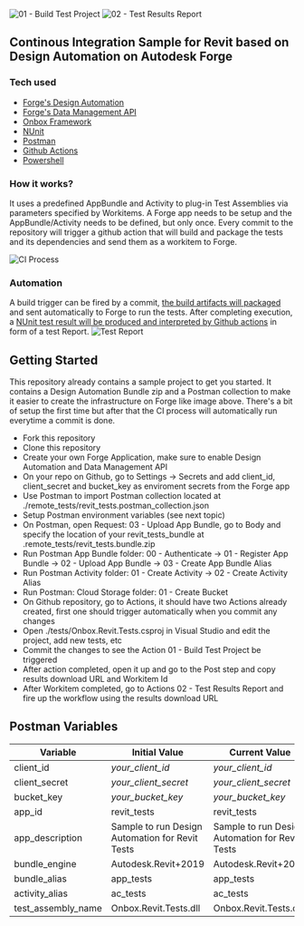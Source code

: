![01 - Build Test Project](https://github.com/engthiago/Onbox.Revit.Tests.Sample/workflows/01%20-%20Build%20Test%20Project/badge.svg)
![02 - Test Results Report](https://github.com/engthiago/Onbox.Revit.Tests.Sample/workflows/02%20-%20Test%20Results%20Report/badge.svg)
## Continous Integration Sample for Revit based on Design Automation on Autodesk Forge

### Tech used
- [Forge's Design Automation](https://forge.autodesk.com/en/docs/design-automation/v3/developers_guide/overview/)
- [Forge's Data Management API](https://forge.autodesk.com/en/docs/data/v2/overview/)
- [Onbox Framework](https://github.com/engthiago/Onboxframework)
- [NUnit](https://nunit.org/)
- [Postman](https://www.postman.com/)
- [Github Actions](https://github.com/features/actions)
- [Powershell](https://docs.microsoft.com/en-us/powershell)

### How it works?
It uses a predefined AppBundle and Activity to plug-in Test Assemblies via parameters specified by Workitems. A Forge app needs to be setup and the AppBundle/Activity needs to be defined, but only once. Every commit to the repository will trigger a github action that will build and package the tests and its dependencies and send them as a workitem to Forge.

![CI Process](https://raw.githubusercontent.com/engthiago/Onbox.Revit.Tests.Sample/master/CI_process.png)


### Automation
A build trigger can be fired by a commit, [the build artifacts will packaged](https://github.com/engthiago/Onbox.Revit.Tests.Sample/runs/1908490497?check_suite_focus=true) and sent automatically to Forge to run the tests. After completing execution, a [NUnit test result will be produced and interpreted by Github actions](https://github.com/engthiago/Onbox.Revit.Tests.Sample/runs/1908534974?check_suite_focus=true) in form of a test Report. 
![Test Report](https://raw.githubusercontent.com/engthiago/Onbox.Revit.Tests.Sample/master/test-report.png)

## Getting Started
This repository already contains a sample project to get you started. It contains a Design Automation Bundle zip and a Postman collection to make it easier to create the infrastructure on Forge like image above. There's a bit of setup the first time but after that the CI process will automatically run everytime a commit is done.
  - Fork this repository
  - Clone this repository
  - Create your own Forge Application, make sure to enable Design Automation and Data Management API
  - On your repo on Github, go to Settings -> Secrets and add client_id, client_secret and bucket_key as enviroment secrets from the Forge app 
  - Use Postman to import Postman collection located at ./remote_tests/revit_tests.postman_collection.json
  - Setup Postman environment variables (see next topic)
  - On Postman, open Request: 03 - Upload App Bundle, go to Body and specify the location of your revit_tests_bundle at .remote_tests/revit_tests.bundle.zip
  - Run Postman App Bundle folder: 00 - Authenticate -> 01 - Register App Bundle -> 02 - Upload App Bundle -> 03 - Create App Bundle Alias
  - Run Postman Activity folder: 01 - Create Activity -> 02 - Create Activity Alias
  - Run Postman: Cloud Storage folder: 01 - Create Bucket
  - On Github repository, go to Actions, it should have two Actions already created, first one should trigger automatically when you commit any changes
  - Open ./tests/Onbox.Revit.Tests.csproj in Visual Studio and edit the project, add new tests, etc
  - Commit the changes to see the Action 01 - Build Test Project be triggered
  - After action completed, open it up and go to the Post step and copy results download URL and Workitem Id
  - After Workitem completed, go to Actions 02 - Test Results Report and fire up the workflow using the results download URL

## Postman Variables
| Variable | Initial Value | Current Value |
| -------- | ------------- | ------------- |
| client_id | *your_client_id* | *your_client_id* |
| client_secret | *your_client_secret* | *your_client_secret* |
| bucket_key | *your_bucket_key* | *your_bucket_key* |
| app_id | revit_tests | revit_tests |
| app_description | Sample to run Design Automation for Revit Tests | Sample to run Design Automation for Revit Tests |
| bundle_engine | Autodesk.Revit+2019 | Autodesk.Revit+2019 |
| bundle_alias | app_tests | app_tests |
| activity_alias | ac_tests | ac_tests |
| test_assembly_name | Onbox.Revit.Tests.dll | Onbox.Revit.Tests.dll |
